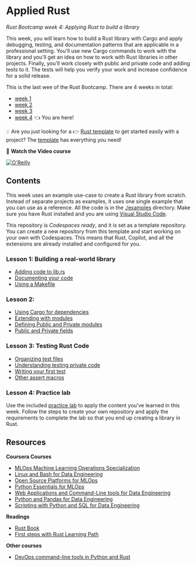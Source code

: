 # Applied Rust

_Rust Bootcamp week 4: Applying Rust to build a library_

This week, you will learn how to build a Rust library with Cargo and apply debugging, testing, and documentation patterns that are applicable in a professional setting. You'll use new Cargo commands to work with the library and you'll get an idea on how to work with Rust libraries in other projects. Finally, you'll work closely with public and private code and adding tests to it. The tests will help you verify your work and increase confidence for a solid release.

This is the last wee of the Rust Bootcamp. There are 4 weeks in total:

- [week 1](https://github.com/alfredodeza/rust-setup) 
- [week 2](https://github.com/alfredodeza/rust-fundamentals) 
- [week 3](https://github.com/alfredodeza/rust-structs-types-enums/)
- [week 4](https://github.com/alfredodeza/applied-rust) 👈 You are here!

💡 Are you just looking for a 👉 [Rust template](https://github.com/alfredodeza/rust-template) to get started easily with a project? The [template](https://github.com/alfredodeza/rust-template) has everything you need!


🚀 **Watch the Video course**

[![O'Reilly](https://learning.oreilly.com/covers/urn:orm:video:28080717VIDEOPAIML/400w/)](https://s.deza.pe/zjo "Rust Bootcamp")

## Contents
This week uses an example use-case to create a Rust library from scratch. Instead of separate projects as examples, it uses one single example that you can use as a reference. All the code is in the [./examples](./examples) directory. Make sure you have Rust installed and you are using [Visual Studio Code](https://code.visualstudio.com/?WT.mc_id=academic-0000-alfredodeza).

This repository is *Codespaces ready*, and it is set as a template repository. You can create a new repository from this template and start working on your own with Codespaces. This means that Rust, Copilot, and all the extensions are already installed and configured for you.

### Lesson 1: Building a real-world library
- [Adding code to lib.rs](https://github.com/alfredodeza/applied-rust/blob/main/examples/cli-utils/src/lib.rs#L24)
- [Documenting your code](https://github.com/alfredodeza/applied-rust/blob/main/examples/cli-utils/src/lib.rs#L1-L23)
- [Using a Makefile](./examples/cli-utils/Makefile)

### Lesson 2:
- [Using Cargo for dependencies](./examples/cli-utils/Cargo.toml)
- [Extending with modules](./examples/cli-utils/src/config.rs)
- [Defining Public and Private modules](https://github.com/alfredodeza/applied-rust/blob/main/examples/cli-utils/src/lib.rs#L13-L14)
- [Public and Private fields](https://github.com/alfredodeza/applied-rust/blob/main/examples/cli-utils/src/config.rs#L15-L36)

### Lesson 3: Testing Rust Code
- [Organizing test files](./examples/cli-utils/tests)
- [Understanding testing private code](https://github.com/alfredodeza/applied-rust/blob/main/examples/cli-utils/src/lib.rs#L38-L61)
- [Writing your first test](./examples/cli-utils/tests/test_simple.rs)
- [Other assert macros](https://github.com/alfredodeza/applied-rust/blob/main/examples/cli-utils/src/lib.rs#L49)

### Lesson 4: Practice lab
Use the included [practice lab](./lab.md) to apply the content you've learned in this week. Follow the steps to create your own repository and apply the requirements to complete the lab so that you end up creating a library in Rust.

## Resources

**Coursera Courses**

- [MLOps Machine Learning Operations Specialization](https://www.coursera.org/specializations/mlops-machine-learning-duke)
- [Linux and Bash for Data Engineering](https://www.coursera.org/learn/linux-and-bash-for-data-engineering-duke)
- [Open Source Platforms for MLOps](https://www.coursera.org/learn/open-source-platforms-duke)
- [Python Essentials for MLOps](https://www.coursera.org/learn/python-essentials-mlops-duke)
- [Web Applications and Command-Line tools for Data Engineering](https://www.coursera.org/learn/web-app-command-line-tools-for-data-engineering-duke)
- [Python and Pandas for Data Engineering](https://www.coursera.org/learn/python-and-pandas-for-data-engineering-duke)
- [Scripting with Python and SQL for Data Engineering](https://www.coursera.org/learn/scripting-with-python-sql-for-data-engineering-duke)

**Readings**
- [Rust Book](https://doc.rust-lang.org/book/)
- [First steps with Rust Learning Path](https://learn.microsoft.com/training/paths/rust-first-steps/?WT.mc_id=academic-0000-alfredodeza)

**Other courses**
- [DevOps command-line tools in Python and Rust](https://learning.oreilly.com/videos/devops-command-line-tools/28037639VIDEOPAIML/)

